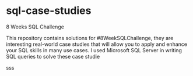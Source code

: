 # sql-case-studies
8 Weeks SQL Challenge

This repository contains solutions for #8WeekSQLChallenge, they are interesting real-world case studies that will allow you to apply and enhance your SQL skills in many use cases.
I used Microsoft SQL Server in writing SQL queries to solve these case studie

sss
